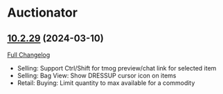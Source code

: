 # Auctionator

## [10.2.29](https://github.com/Auctionator/Auctionator/tree/10.2.29) (2024-03-10)
[Full Changelog](https://github.com/Auctionator/Auctionator/compare/10.2.28...10.2.29) 

- Selling: Support Ctrl/Shift for tmog preview/chat link for selected item  
- Selling: Bag View: Show DRESSUP cursor icon on items  
- Retail: Buying: Limit quantity to max available for a commodity  

